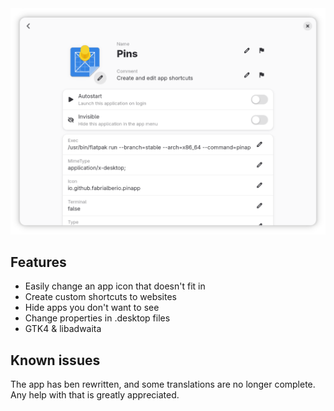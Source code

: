 <div align="center">
  <img src="https://github.com/fabrialberio/Pins/blob/33129b3c4da9d4d192dc01a893991ca1b6b30162/data/appstream/2.png">
</div>

## Features
- Easily change an app icon that doesn't fit in
- Create custom shortcuts to websites
- Hide apps you don't want to see
- Change properties in .desktop files
- GTK4 & libadwaita

## Known issues
The app has ben rewritten, and some translations are no longer complete. Any help with that is greatly appreciated.
